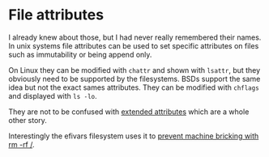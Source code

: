 # File attributes

I already knew about those, but I had never really remembered their names.
In unix systems file attributes can be used to set specific attributes
on files such as immutability or being append only.

On Linux they can be modified with `chattr` and shown with `lsattr`, but they
obviously need to be supported by the filesystems.
BSDs support the same idea but not the exact sames attributes. They can be
modified with `chflags` and displayed with `ls -lo`.

They are not to be confused with [extended attributes](https://en.wikipedia.org/wiki/Extended_file_attributes)
which are a whole other story.

Interestingly the efivars filesystem uses it to [prevent machine bricking with rm -rf /](https://git.kernel.org/cgit/linux/kernel/git/torvalds/linux.git/commit/?id=0389075ecfb6231818de9b0225d3a5a21a661171).
